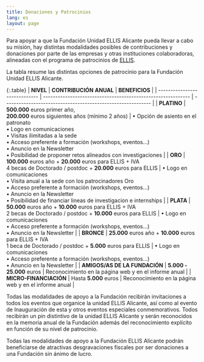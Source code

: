```yaml
---
title: Donaciones y Patrocinios
lang: es
layout: page
---
```

Para apoyar a que la Fundación Unidad ELLIS Alicante pueda llevar a cabo su misión, hay distintas modalidades posibles de contribuciones y donaciones por parte de las empresas y otras instituciones colaboradoras, alineadas con el programa de patrocinios de  [ELLIS](https://ellis.eu/sponsorship).

La tabla resume las distintas opciones de patrocinio para la Fundación Unidad ELLIS Alicante. 

{:.table}
| **NIVEL**                     | **CONTRIBUCIÓN** **ANUAL**                                   | **BENEFICIOS**                                               |
| ----------------------------- | ------------------------------------------------------------ | ------------------------------------------------------------ |
| **PLATINO**                   | **500.000** euros primer año,<br>**200.000** euros siguientes años (mínimo 2 años) | •    Opción  de asiento en el patronato<br>•    Logo  en comunicaciones<br>•    Visitas  ilimitadas a la sede<br>•    Acceso  preferente a formación (workshops, eventos...)<br>•    Anuncio en la Newsletter<br>•    Posibilidad  de proponer retos alineados con investigaciones |
| **ORO**                       | **100.000** euros año + **20.000** euros para ELLIS  + IVA<br>4 becas de Doctorado / postdoc + **20.000** euros para  ELLIS | •    Logo  en comunicaciones<br>•    Visita  anual a la sede con los patrocinadores Oro<br>•    Acceso  preferente a formación (workshops, eventos...)<br>•    Anuncio  en la Newsletter<br>•    Posibilidad  de financiar lineas de investigacion e internships |
| **PLATA**                     | **50.000** euros año + **10.000** euros para ELLIS +  IVA<br>2 becas de Doctorado / postdoc + **10.000** euros para  ELLIS | •    Logo  en comunicaciones<br>•    Acceso  preferente a formación (workshops, eventos...)<br>•    Anuncio  en la Newsletter |
| **BRONCE**                    | **25.000** euros año + **10.000** euros para ELLIS +  IVA<br>1 beca de Doctorado / postdoc + **5.000** euros para  ELLIS | •    Logo  en comunicaciones<br>•    Acceso  preferente a formación (workshops, eventos...)<br>•    Anuncio en la Newsletter |
| **AMIGOS/AS DE LA FUNDACIÓN** | **5.000 -** **25.000** euros                                 | Reconocimiento en la página web y en el informe anual        |
| **MICRO-FINANCIACIÓN**        | Hasta **5.000** euros                                        | Reconocimiento en la página web y en el informe anual        |


Todas las modalidades de apoyo a la Fundación recibirán invitaciones a todos los eventos que organice la unidad ELLIS Alicante, así como al evento de Inauguración de esta y otros eventos especiales conmemorativos. Todos recibirán un pin distintivo de la unidad ELLIS Alicante y serán reconocidos en la memoria anual de la Fundación además del reconocimiento explícito en función de su nivel de patrocinio.

Todas las modalidades de apoyo a la Fundación ELLIS Alicante podrán beneficiarse de atractivas desgravaciones fiscales por ser donaciones a una Fundación sin ánimo de lucro.